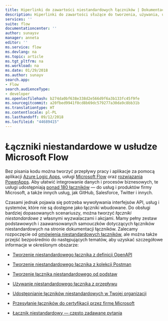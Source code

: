 ```yaml
---
title: Hiperlinki do zawartości niestandardowych łączników | Dokumentacja firmy Microsoft
description: Hiperlinki do zawartości służące do tworzenia, używania, udostępniania i poświadczania łączników niestandardowych.
services: ''
suite: flow
documentationcenter: ''
author: sunaysv
manager: anneta
editor: ''
ms.service: flow
ms.devlang: na
ms.topic: article
ms.tgt_pltfrm: na
ms.workload: na
ms.date: 01/29/2018
ms.author: sunayv
search.app:
- Flow
search.audienceType:
- developer
ms.openlocfilehash: b274da0bf638e338d2e566d9f6a3b133fc45f9fe
ms.sourcegitcommit: a20fbed9941f0cd8b69dc579277a30da9c8bb31b
ms.translationtype: HT
ms.contentlocale: pl-PL
ms.lasthandoff: 09/12/2018
ms.locfileid: "44689415"
---
```

# <a name="custom-connectors-in-microsoft-flow"></a>Łączniki niestandardowe w usłudze Microsoft Flow

Bez pisania kodu można tworzyć przepływy pracy i aplikacje za pomocą aplikacji [Azure Logic Apps](https://azure.microsoft.com/services/logic-apps), usługi [Microsoft Flow](https://flow.microsoft.com) oraz [rozwiązania PowerApps](https://powerapps.microsoft.com). Aby ułatwić integrowanie danych i procesów biznesowych, te usługi udostępniają [ponad 180 łączników](https://docs.microsoft.com/connectors/) — do usług i produktów firmy Microsoft, a także innych usług, jak GitHub, Salesforce, Twitter i innych. 

Czasami jednak pojawia się potrzeba wywoływania interfejsów API, usług i systemów, które nie są dostępne jako łączniki wbudowane. Do obsługi bardziej dopasowanych scenariuszy, można tworzyć *łączniki niestandardowe* z własnymi wyzwalaczami i akcjami. Mamy pełny zestaw podstawowych i zaawansowanych samouczków dotyczących łączników niestandardowych na stronie dokumentacji łączników. Zalecamy rozpoczęcie od [omówienia niestandardowych łączników](https://docs.microsoft.com/connectors/custom-connectors/), ale można także przejść bezpośrednio do następujących tematów, aby uzyskać szczegółowe informacje w określonym obszarze:

* [Tworzenie niestandardowego łącznika z definicji OpenAPI](https://docs.microsoft.com/connectors/custom-connectors/define-openapi-definition)

* [Tworzenie niestandardowego łącznika z kolekcji Postman](https://docs.microsoft.com/connectors/custom-connectors/define-postman-collection)

* [Tworzenie łącznika niestandardowego od podstaw](https://docs.microsoft.com/connectors/custom-connectors/define-blank)

* [Używanie niestandardowego łącznika z przepływu](https://docs.microsoft.com/connectors/custom-connectors/use-custom-connector-flow)

* [Udostępnianie łączników niestandardowych w Twojej organizacji](https://docs.microsoft.com/connectors/custom-connectors/share)

* [Przesyłanie łączników do certyfikacji przez firmę Microsoft](https://docs.microsoft.com/connectors/custom-connectors/submit-certification)

* [Łącznik niestandardowy — często zadawane pytania](https://docs.microsoft.com/connectors/custom-connectors/faq)
